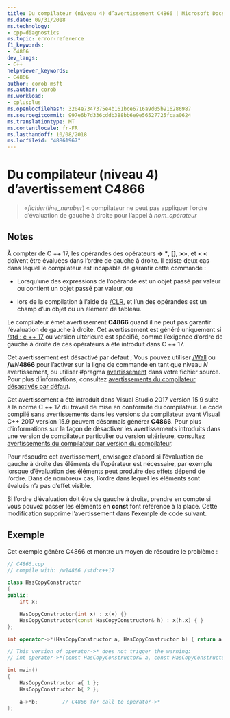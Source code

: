 ```yaml
---
title: Du compilateur (niveau 4) d’avertissement C4866 | Microsoft Docs
ms.date: 09/31/2018
ms.technology:
- cpp-diagnostics
ms.topic: error-reference
f1_keywords:
- C4866
dev_langs:
- C++
helpviewer_keywords:
- C4866
author: corob-msft
ms.author: corob
ms.workload:
- cplusplus
ms.openlocfilehash: 3204e7347375e4b161bce6716a9d05b916286987
ms.sourcegitcommit: 997e6b7d336cddb388bb6e9e56527725fcaa0624
ms.translationtype: MT
ms.contentlocale: fr-FR
ms.lasthandoff: 10/08/2018
ms.locfileid: "48861967"
---
```

# <a name="compiler-warning-level-4-c4866"></a>Du compilateur (niveau 4) d’avertissement C4866

> «_fichier_(*line_number*) « compilateur ne peut pas appliquer l’ordre d’évaluation de gauche à droite pour l’appel à _nom_opérateur_

## <a name="remarks"></a>Notes

À compter de C ++ 17, les opérandes des opérateurs __-> \*__,  **\[]**, **>>**, et **\< \<** doivent être évaluées dans l’ordre de gauche à droite. Il existe deux cas dans lequel le compilateur est incapable de garantir cette commande :

- Lorsqu’une des expressions de l’opérande est un objet passé par valeur ou contient un objet passé par valeur, ou

- lors de la compilation à l’aide de [/CLR](../../build/reference/clr-common-language-runtime-compilation.md), et l’un des opérandes est un champ d’un objet ou un élément de tableau.

Le compilateur émet avertissement **C4866** quand il ne peut pas garantir l’évaluation de gauche à droite. Cet avertissement est généré uniquement si [/std : c ++ 17](../../build/reference/std-specify-language-standard-version.md) ou version ultérieure est spécifié, comme l’exigence d’ordre de gauche à droite de ces opérateurs a été introduit dans C ++ 17. 

Cet avertissement est désactivé par défaut ; Vous pouvez utiliser [/Wall](../../build/reference/compiler-option-warning-level.md) ou __/w__*N*__4866__ pour l’activer sur la ligne de commande en tant que niveau *N* avertissement, ou utiliser #pragma [avertissement](../../preprocessor/warning.md) dans votre fichier source. Pour plus d’informations, consultez [avertissements du compilateur désactivés par défaut](../../preprocessor/compiler-warnings-that-are-off-by-default.md).

Cet avertissement a été introduit dans Visual Studio 2017 version 15.9 suite à la norme C ++ 17 du travail de mise en conformité du compilateur. Le code compilé sans avertissements dans les versions du compilateur avant Visual C++ 2017 version 15.9 peuvent désormais générer **C4866**. Pour plus d’informations sur la façon de désactiver les avertissements introduits dans une version de compilateur particulier ou version ultérieure, consultez [avertissements du compilateur par version du compilateur](compiler-warnings-by-compiler-version.md).

Pour résoudre cet avertissement, envisagez d’abord si l’évaluation de gauche à droite des éléments de l’opérateur est nécessaire, par exemple lorsque d’évaluation des éléments peut produire des effets dépend de l’ordre. Dans de nombreux cas, l’ordre dans lequel les éléments sont évalués n’a pas d’effet visible.

Si l’ordre d’évaluation doit être de gauche à droite, prendre en compte si vous pouvez passer les éléments en **const** font référence à la place. Cette modification supprime l’avertissement dans l’exemple de code suivant.

## <a name="example"></a>Exemple

Cet exemple génère C4866 et montre un moyen de résoudre le problème :

```cpp
// C4866.cpp
// compile with: /w14866 /std:c++17

class HasCopyConstructor
{
public:
    int x;

    HasCopyConstructor(int x) : x(x) {}
    HasCopyConstructor(const HasCopyConstructor& h) : x(h.x) { }
};

int operator->*(HasCopyConstructor a, HasCopyConstructor b) { return a.x + b.x; }

// This version of operator->* does not trigger the warning:  
// int operator->*(const HasCopyConstructor& a, const HasCopyConstructor& b) { return a.x + b.x; }

int main()
{
    HasCopyConstructor a{ 1 };
    HasCopyConstructor b{ 2 };

    a->*b;        // C4866 for call to operator->*
};
```
